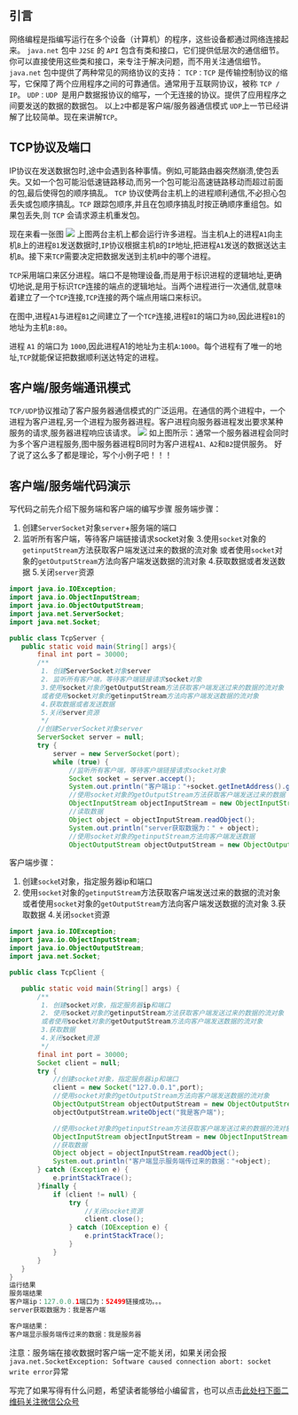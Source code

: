 ## 引言

网络编程是指编写运行在多个设备（计算机）的程序，这些设备都通过网络连接起来。
`java.net` 包中 `J2SE` 的 `API` 包含有类和接口，它们提供低层次的通信细节。你可以直接使用这些类和接口，来专注于解决问题，而不用关注通信细节。
`java.net` 包中提供了两种常见的网络协议的支持：
`TCP：TCP` 是传输控制协议的缩写，它保障了两个应用程序之间的可靠通信。通常用于互联网协议，被称 `TCP / IP`。
`UDP：UDP `是用户数据报协议的缩写，一个无连接的协议。提供了应用程序之间要发送的数据的数据包。
以上`2`中都是客户端/服务器通信模式
`UDP`上一节已经讲解了比较简单。现在来讲解`TCP`。

## TCP协议及端口

IP协议在发送数据包时,途中会遇到各种事情。例如,可能路由器突然崩溃,使包丢失。又如一个包可能沿低速链路移动,而另一个包可能沿高速链路移动而超过前面的包,最后使得包的顺序搞乱。
`TCP` 协议使两台主机上的进程顺利通信,不必担心包丢失或包顺序搞乱。`TCP` 跟踪包顺序,并且在包顺序搞乱时按正确顺序重组包。如果包丢失,则 `TCP` 会请求源主机重发包。

现在来看一张图
![](https://gitee.com/duchaochen/gongzhonghao/raw/master/5/70-1.jpg)
上图两台主机上都会运行许多进程。当主机`A`上的进程`A1`向主机`B`上的进程`B1`发送数据时,`IP`协议根据主机`B`的`IP`地址,把进程`A1`发送的数据送达主机`B`。接下来`TCP`需要决定把数据发送到主机`B`中的哪个进程。

`TCP`采用端口来区分进程。端口不是物理设备,而是用于标识进程的逻辑地址,更确切地说,是用于标识`TCP`连接的端点的逻辑地址。当两个进程进行一次通信,就意味着建立了一个`TCP`连接,`TCP`连接的两个端点用端口来标识。

在图中,进程`A1`与进程`B1`之间建立了一个`TCP`连接,进程`BI`的端口为`80`,因此进程`B1`的地址为主机`B:80`。

进程 `A1` 的端口为 `1000`,因此进程A1的地址为主机`A`:`1000`。每个进程有了唯一的地址,`TCP`就能保证把数据顺利送达特定的进程。

## 客户端/服务端通讯模式

`TCP/UDP`协议推动了客户服务器通信模式的广泛运用。在通信的两个进程中，一个进程为客户进程,另一个进程为服务器进程。客户进程向服务器进程发出要求某种服务的请求,服务器进程响应该请求。
![](https://gitee.com/duchaochen/gongzhonghao/raw/master/5/70-2.jpg)
如上图所示：通常一个服务器进程会同时为多个客户进程服务,图中服务器进程B同时为客户进程`A1、A2`和`B2`提供服务。
好了说了这么多了都是理论，写个小例子吧！！！

## 客户端/服务端代码演示

写代码之前先介绍下服务端和客户端的编写步骤
服务端步骤：
1. 创建`ServerSocket`对象`server`+服务端的端口
2. 监听所有客户端，等待客户端链接请求socket对象
3.使用`socket`对象的`getinputStream`方法获取客户端发送过来的数据的流对象
    或者使用`socket`对象的`getOutputStream`方法向客户端发送数据的流对象
4.获取数据或者发送数据
5.关闭`server`资源

```java
import java.io.IOException;
import java.io.ObjectInputStream;
import java.io.ObjectOutputStream;
import java.net.ServerSocket;
import java.net.Socket;

public class TcpServer {
   public static void main(String[] args){
       final int port = 30000;
       /**
        1. 创建ServerSocket对象server
        2. 监听所有客户端，等待客户端链接请求socket对象
        3.使用socket对象的getOutputStream方法获取客户端发送过来的数据的流对象
        或者使用socket对象的getinputStream方法向客户端发送数据的流对象
        4.获取数据或者发送数据
        5.关闭server资源
        */
       //创建ServerSocket对象server
       ServerSocket server = null;
       try {
           server = new ServerSocket(port);
           while (true) {
               //监听所有客户端，等待客户端链接请求socket对象
               Socket socket = server.accept();
               System.out.println("客户端ip："+socket.getInetAddress().getHostName() + "端口为："+  socket.getPort()+"链接成功。。。");
               //使用socket对象的getOutputStream方法获取客户端发送过来的数据
               ObjectInputStream objectInputStream = new ObjectInputStream(socket.getInputStream());
               //读取数据
               Object object = objectInputStream.readObject();
               System.out.println("server获取数据为：" + object);
               //使用socket对象的getinputStream方法向客户端发送数据
               ObjectOutputStream objectOutputStream = new ObjectOutputStream(socket.getOutputStream());

```

客户端步骤：

1. 创建`socke`t对象，指定服务器ip和端口
2. 使用`socket`对象的`getinputStream`方法获取客户端发送过来的数据的流对象
    或者使用`socket`对象的`getOutputStream`方法向客户端发送数据的流对象
3.获取数据
4.关闭`socket`资源

```java
import java.io.IOException;
import java.io.ObjectInputStream;
import java.io.ObjectOutputStream;
import java.net.Socket;

public class TcpClient {

   public static void main(String[] args) {
       /**
        1. 创建socket对象，指定服务器ip和端口
        2. 使用socket对象的getinputStream方法获取客户端发送过来的数据的流对象
        或者使用socket对象的getOutputStream方法向客户端发送数据的流对象
        3.获取数据
        4.关闭socket资源
        */
       final int port = 30000;
       Socket client = null;
       try {
           //创建socket对象，指定服务器ip和端口
           client = new Socket("127.0.0.1",port);
           //使用socket对象的getOutputStream方法向客户端发送数据的流对象
           ObjectOutputStream objectOutputStream = new ObjectOutputStream(client.getOutputStream());
           objectOutputStream.writeObject("我是客户端");

           //使用socket对象的getinputStream方法获取客户端发送过来的数据的流对象
           ObjectInputStream objectInputStream = new ObjectInputStream(client.getInputStream());
           //获取数据
           Object object = objectInputStream.readObject();
           System.out.println("客户端显示服务端传过来的数据："+object);
       } catch (Exception e) {
           e.printStackTrace();
       }finally {
           if (client != null) {
               try {
                   //关闭socket资源
                   client.close();
               } catch (IOException e) {
                   e.printStackTrace();
               }
           }
       }
   }
}
运行结果
服务端结果
客户端ip：127.0.0.1端口为：52499链接成功。。。
server获取数据为：我是客户端

客户端结果：
客户端显示服务端传过来的数据：我是服务器
```
注意：服务端在接收数据时客户端一定不能关闭，如果关闭会报`java.net.SocketException: Software caused connection abort: socket write error`异常


写完了如果写得有什么问题，希望读者能够给小编留言，也可以点击[此处扫下面二维码关注微信公众号](https://www.ycbbs.vip/?p=28 "此处扫下面二维码关注微信公众号")
